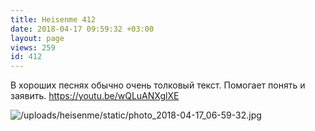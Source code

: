 ```yaml
---
title: Heisenme 412
date: 2018-04-17 09:59:32 +03:00
layout: page
views: 259
id: 412
---
```


В хороших песнях обычно очень толковый текст. Помогает понять и заявить.
https://youtu.be/wQLuANXglXE



![/uploads/heisenme/static/photo_2018-04-17_06-59-32.jpg](/uploads/heisenme/static/photo_2018-04-17_06-59-32.jpg)

